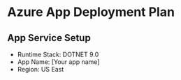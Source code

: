 # Azure App Deployment Plan

## App Service Setup
- Runtime Stack: DOTNET 9.0
- App Name: [Your app name]
- Region: US East

